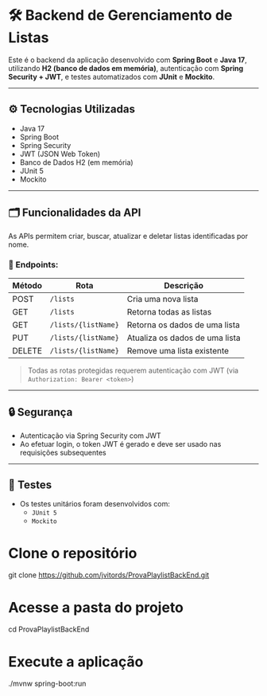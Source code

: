 # 🛠️ Backend de Gerenciamento de Listas

Este é o backend da aplicação desenvolvido com **Spring Boot** e **Java 17**, utilizando **H2 (banco de dados em memória)**, autenticação com **Spring Security + JWT**, e testes automatizados com **JUnit** e **Mockito**.

---

## ⚙️ Tecnologias Utilizadas

- Java 17
- Spring Boot
- Spring Security
- JWT (JSON Web Token)
- Banco de Dados H2 (em memória)
- JUnit 5
- Mockito

---

## 🗂️ Funcionalidades da API

As APIs permitem criar, buscar, atualizar e deletar listas identificadas por nome.

### 📌 Endpoints:

| Método | Rota                | Descrição                      |
| ------ | ------------------- | ------------------------------ |
| POST   | `/lists`            | Cria uma nova lista            |
| GET    | `/lists`            | Retorna todas as listas        |
| GET    | `/lists/{listName}` | Retorna os dados de uma lista  |
| PUT    | `/lists/{listName}` | Atualiza os dados de uma lista |
| DELETE | `/lists/{listName}` | Remove uma lista existente     |

> Todas as rotas protegidas requerem autenticação com JWT (via `Authorization: Bearer <token>`)

---

## 🔒 Segurança

- Autenticação via Spring Security com JWT
- Ao efetuar login, o token JWT é gerado e deve ser usado nas requisições subsequentes

---

## 🧪 Testes

- Os testes unitários foram desenvolvidos com:
  - `JUnit 5`
  - `Mockito`

# Clone o repositório

git clone https://github.com/jvitords/ProvaPlaylistBackEnd.git

# Acesse a pasta do projeto

cd ProvaPlaylistBackEnd

# Execute a aplicação

./mvnw spring-boot:run
